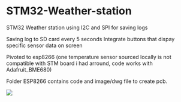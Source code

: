 # STM32-Weather-station
STM32 Weather station using I2C and SPI for saving logs

Saving log to SD card every 5 seconds
Integrate buttons that dispay specific sensor data on screen


Pivoted to esp8266 (one temperature sensor sourced locally is not compatible with STM board i had arround, code works with Adafruit_BME680) 

Folder ESP8266 contains code and image/dwg file to create pcb.

![](https://media1.giphy.com/media/v1.Y2lkPTc5MGI3NjExNWQ5cmo1Y2dtNHhsYnhwcnRjdTZla3lodWdvaTlwaHpmOHl5a3kxcCZlcD12MV9pbnRlcm5hbF9naWZfYnlfaWQmY3Q9Zw/xPlr4JoYHa0by7cM5u/giphy.gif)

